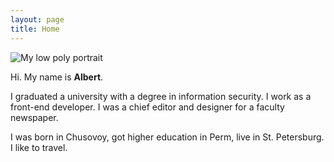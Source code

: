 ```yaml
---
layout: page
title: Home
---
```


<picture>
  <source srcset="/images/low-poly-avatar.webp" type="image/webp">
  <img
    class="w-40"
    src="/images/low-poly-avatar.png"
    alt="My low poly portrait"
  />
</picture>

Hi. My name is **Albert**.

I graduated a university with a degree in information security. I work as a front-end developer. I was a chief editor and designer for a faculty newspaper.

I was born in Chusovoy, got higher education in Perm, live in St. Petersburg. I like to travel.
